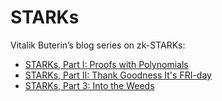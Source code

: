 # STARKs


Vitalik Buterin’s blog series on zk-STARKs:
- [STARKs, Part I: Proofs with Polynomials](https://vitalik.ca/general/2017/11/09/starks_part_1.html)
- [STARKs, Part II: Thank Goodness It's FRI-day](https://vitalik.ca/general/2017/11/22/starks_part_2.html)
- [STARKs, Part 3: Into the Weeds](https://vitalik.ca/general/2018/07/21/starks_part_3.html)


